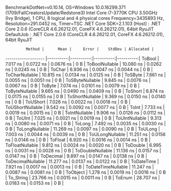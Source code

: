 
BenchmarkDotNet=v0.10.14, OS=Windows 10.0.16299.371 (1709/FallCreatorsUpdate/Redstone3)
Intel Core i7-3770K CPU 3.50GHz (Ivy Bridge), 1 CPU, 8 logical and 4 physical cores
Frequency=3435893 Hz, Resolution=291.0452 ns, Timer=TSC
.NET Core SDK=2.1.103
  [Host]     : .NET Core 2.0.6 (CoreCLR 4.6.26212.01, CoreFX 4.6.26212.01), 64bit RyuJIT
  DefaultJob : .NET Core 2.0.6 (CoreCLR 4.6.26212.01, CoreFX 4.6.26212.01), 64bit RyuJIT


             Method |      Mean |     Error |    StdDev | Allocated |
------------------- |----------:|----------:|----------:|----------:|
             ToBool |  7.017 ns | 0.0722 ns | 0.0676 ns |       0 B |
     ToBoolNullable | 10.080 ns | 0.0262 ns | 0.0245 ns |       0 B |
             ToChar |  6.936 ns | 0.0047 ns | 0.0044 ns |       0 B |
     ToCharNullable | 10.815 ns | 0.0134 ns | 0.0125 ns |       0 B |
            ToSByte |  7.661 ns | 0.0055 ns | 0.0051 ns |       0 B |
    ToSByteNullable |  9.845 ns | 0.0076 ns | 0.0067 ns |       0 B |
             ToByte |  7.074 ns | 0.0101 ns | 0.0079 ns |       0 B |
     ToByteNullable |  9.665 ns | 0.0490 ns | 0.0409 ns |       0 B |
            ToShort |  6.874 ns | 0.0175 ns | 0.0155 ns |       0 B |
    ToShortNullable |  9.369 ns | 0.0150 ns | 0.0140 ns |       0 B |
           ToUShort |  7.026 ns | 0.0022 ns | 0.0018 ns |       0 B |
   ToUShortNullable |  9.542 ns | 0.0092 ns | 0.0077 ns |       0 B |
              ToInt |  7.733 ns | 0.0019 ns | 0.0015 ns |       0 B |
      ToIntNullable |  9.906 ns | 0.0126 ns | 0.0112 ns |       0 B |
             ToUInt |  7.025 ns | 0.0021 ns | 0.0019 ns |       0 B |
     ToUIntNullable |  9.313 ns | 0.0080 ns | 0.0071 ns |       0 B |
             ToLong |  7.492 ns | 0.0035 ns | 0.0030 ns |       0 B |
     ToLongNullable | 11.269 ns | 0.0097 ns | 0.0090 ns |       0 B |
            ToULong |  7.003 ns | 0.0044 ns | 0.0039 ns |       0 B |
    ToULongNullable | 11.251 ns | 0.0156 ns | 0.0146 ns |       0 B |
            ToFloat |  6.920 ns | 0.0016 ns | 0.0014 ns |       0 B |
    ToFloatNullable |  9.812 ns | 0.0024 ns | 0.0020 ns |       0 B |
           ToDouble |  6.995 ns | 0.0031 ns | 0.0028 ns |       0 B |
   ToDoubleNullable | 11.136 ns | 0.0157 ns | 0.0147 ns |       0 B |
          ToDecimal |  9.897 ns | 0.0147 ns | 0.0138 ns |       0 B |
  ToDecimalNullable | 11.277 ns | 0.0137 ns | 0.0122 ns |       0 B |
         ToDateTime |  7.921 ns | 0.0017 ns | 0.0013 ns |       0 B |
 ToDateTimeNullable | 11.247 ns | 0.0087 ns | 0.0081 ns |       0 B |
           ToObject |  1.278 ns | 0.0019 ns | 0.0016 ns |       0 B |
          To_String | 23.766 ns | 0.0015 ns | 0.0011 ns |       0 B |
             ToEnum | 28.707 ns | 0.0183 ns | 0.0153 ns |       0 B |
